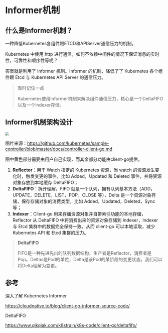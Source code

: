 # Informer机制

## 什么是Informer机制？

一种降低Kubernetes各组件跟ETCD和APIServer通信压力的机制。

Kubernetes 中使用 http 进行通信，如何不依赖中间件的情况下保证消息的实时性，可靠性和顺序性等呢？

答案就是利用了 Informer 机制。Informer 的机制，降低了了 Kubernetes 各个组件跟 Etcd 与 Kubernetes API Server 的通信压力。



> 暂时记住一点
>
> Kubernetes使用Informer机制来解决组件通信压力，核心是一个DeltaFIFO以及一个Indexer存储。



## Informer机制架构设计



<img src="https://cqlwm-typora.oss-cn-chengdu.aliyuncs.com/img/202201112305086.png" style="zoom: 67%;" /> 

图片来源：https://github.com/kubernetes/sample-controller/blob/master/docs/controller-client-go.md

图中黄色部分需要由用户自己实现，而其余部分功能由client-go提供。



1. **Reflector**：用于 Watch 指定的 Kubernetes 资源，当 watch 的资源发生变化时，触发变更的事件，比如 Added，Updated 和 Deleted 事件，并将资源对象存放到本地缓存 DeltaFIFO；
2. **DeltaFIFO**：拆开理解，FIFO 就是一个队列，拥有队列基本方法（ADD，UPDATE，DELETE，LIST，POP，CLOSE 等），Delta 是一个资源对象存储，保存存储对象的消费类型，比如 Added，Updated，Deleted，Sync 等；
3. **Indexer**：Client-go 用来存储资源对象并自带索引功能的本地存储，Reflector 从 DeltaFIFO 中将消费出来的资源对象存储到 Indexer，Indexer 与 Etcd 集群中的数据完全保持一致。从而 client-go 可以本地读取，减少 Kubernetes API 和 Etcd 集群的压力。



> **DeltaFIFO**
>
> FIFO是一种先进先出的队列数据结构，生产者是Reflector，消费者是Pop。Deltas是Pod的单位，Delta是该Pod的某阶段的变更状态。我们可以将Delta理解为变更。

## 参考


深入了解 Kubernetes Informer

https://cloudnative.to/blog/client-go-informer-source-code/

DeltaFIFO

https://www.qikqiak.com/k8strain/k8s-code/client-go/deltafifo/



